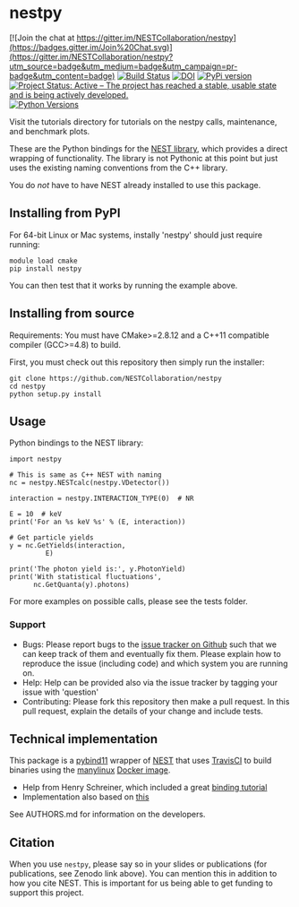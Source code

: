 # nestpy

[![Join the chat at https://gitter.im/NESTCollaboration/nestpy](https://badges.gitter.im/Join%20Chat.svg)](https://gitter.im/NESTCollaboration/nestpy?utm_source=badge&utm_medium=badge&utm_campaign=pr-badge&utm_content=badge)
[![Build Status](https://travis-ci.org/NESTCollaboration/nestpy.svg?branch=master)](https://travis-ci.org/NESTCollaboration/nestpy)
[![DOI](https://zenodo.org/badge/DOI/10.5281/zenodo.1345595.svg)](https://doi.org/10.5281/zenodo.1345595)
[![PyPi version](https://pypip.in/v/nestpy/badge.png)](https://pypi.org/project/nestpy/)
[![Project Status: Active – The project has reached a stable, usable state and is being actively developed.](https://www.repostatus.org/badges/latest/active.svg)](https://www.repostatus.org/#active)
[![Python Versions](https://img.shields.io/pypi/pyversions/nestpy.svg)](https://pypi.python.org/pypi/nestpy)

Visit the tutorials directory for tutorials on the nestpy calls, maintenance, and benchmark plots. 

These are the Python bindings for the [NEST library](https://github.com/NESTCollaboration/nest), which provides a direct wrapping of functionality.  The library is not Pythonic at this point but just uses the existing naming conventions from the C++ library.

You do *not* have to have NEST already installed to use this package.

## Installing from PyPI

For 64-bit Linux or Mac systems, instally 'nestpy' should just require running:

```
module load cmake
pip install nestpy
```

You can then test that it works by running the example above.

## Installing from source

Requirements: You must have CMake>=2.8.12 and a C++11 compatible compiler (GCC>=4.8) to build.

First, you must check out this repository then simply run the installer:

```
git clone https://github.com/NESTCollaboration/nestpy
cd nestpy
python setup.py install
```

## Usage

Python bindings to the NEST library:

```
import nestpy

# This is same as C++ NEST with naming
nc = nestpy.NESTcalc(nestpy.VDetector())

interaction = nestpy.INTERACTION_TYPE(0)  # NR

E = 10  # keV
print('For an %s keV %s' % (E, interaction))

# Get particle yields
y = nc.GetYields(interaction,
		 E)

print('The photon yield is:', y.PhotonYield)
print('With statistical fluctuations',
      nc.GetQuanta(y).photons)
```

For more examples on possible calls, please see the tests folder.

### Support

* Bugs: Please report bugs to the [issue tracker on Github](https://github.com/NESTCollaboration/nestpy/issues) such that we can keep track of them and eventually fix them.  Please explain how to reproduce the issue (including code) and which system you are running on.
* Help: Help can be provided also via the issue tracker by tagging your issue with 'question'
* Contributing:  Please fork this repository then make a pull request.  In this pull request, explain the details of your change and include tests.

## Technical implementation

This package is a [pybind11](https://pybind11.readthedocs.io/en/stable/intro.html) wrapper of [NEST](https://github.com/NESTCollaboration/nest) that uses [TravisCI](https://travis-ci.org) to build binaries using the [manylinux](https://github.com/pypa/python-manylinux-demo) [Docker image](https://www.docker.com).

* Help from Henry Schreiner, which included a great [binding tutorial](https://indico.cern.ch/event/694818/contributions/2985778/attachments/1682465/2703470/PyHEPTalk.pdf)
* Implementation also based on [this](http://www.benjack.io/2018/02/02/python-cpp-revisited.html)

See AUTHORS.md for information on the developers.

## Citation

When you use `nestpy`, please say so in your slides or publications (for publications, see Zenodo link above).  You can mention this in addition to how you cite NEST.  This is important for us being able to get funding to support this project.
